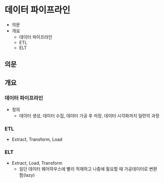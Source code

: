 # 데이터 파이프라인

- 의문
- 개요
  - 데이터 파이프라인
  - ETL
  - ELT

## 의문

## 개요

### 데이터 파이프라인

- 정의
  - 데이터 생성, 데이터 수집, 데이터 가공 후 저장, 데이터 시각화까지 일련의 과정

### ETL

- Extract, Transform, Load

### ELT

- Extract, Load, Transform
  - 일단 데이터 웨어하우스에 빨리 적재하고 나중에 필요할 때 가공데이터로 변환함(lazy)
